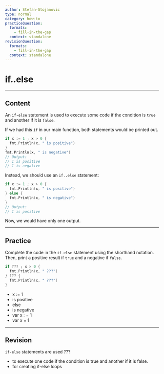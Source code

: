 ```yaml
---
author: Stefan-Stojanovic
type: normal
category: how-to
practiceQuestion:
  formats:
    - fill-in-the-gap
  context: standalone
revisionQuestion:
  formats:
    - fill-in-the-gap
  context: standalone
---
```


# if..else


---

## Content

An `if-else` statement is used to execute some code if the condition is `true` and another if it is `false`.

If we had this `if` in our main function, both statements would be printed out.

```go
if x := 1 ; x > 0 {
  fmt.Println(x, " is positive")
}
fmt.Println(x, " is negative")
// Output:
// 1 is positive
// 1 is negative
```

Instead, we should use an `if..else` statement:

```go
if x := 1 ; x > 0 {
  fmt.Println(x, " is positive")
} else {
  fmt.Println(x, " is negative")
}
// Output:
// 1 is positive
```

Now, we would have only one output.


---

## Practice

Complete the code in the `if-else` statement using the shorthand notation. Then, print a positive result if `true` and a negative if `false`.

```go
if ??? ; x > 0 {
  fmt.Println(x, " ???")
} ??? {
  fmt.Println(x, " ???")
}
```

- x := 1
- is positive
- else
- is negative
- var x : = 1
- var x = 1


---

## Revision

`if-else` statements are used ???

- to execute one code if the condition is true and another if it is false.
- for creating if-else loops
